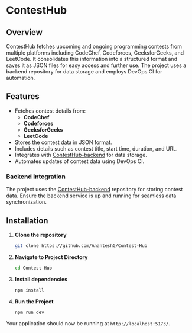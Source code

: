# ContestHub

## Overview

ContestHub fetches upcoming and ongoing programming contests from multiple platforms including CodeChef, Codeforces, GeeksforGeeks, and LeetCode. It consolidates this information into a structured format and saves it as JSON files for easy access and further use. The project uses a backend repository for data storage and employs DevOps CI for automation.

## Features

- Fetches contest details from:
  - **CodeChef**
  - **Codeforces**
  - **GeeksforGeeks**
  - **LeetCode**
- Stores the contest data in JSON format.
- Includes details such as contest title, start time, duration, and URL.
- Integrates with [ContestHub-backend](https://github.com/AnanteshG/ContestHub-backend) for data storage.
- Automates updates of contest data using DevOps CI.

### Backend Integration

The project uses the [ContestHub-backend](https://github.com/AnanteshG/ContestHub-backend) repository for storing contest data. Ensure the backend service is up and running for seamless data synchronization.

## Installation

1. **Clone the repository**

   ```bash
   git clone https://github.com/AnanteshG/Contest-Hub
   ```

2. **Navigate to Project Directory**
   ```bash
   cd Contest-Hub
   ```
3. **Install dependencies**

   ```bash
   npm install
   ```

4. **Run the Project**
   ```bash
   npm run dev
   ```

Your application should now be running at `http://localhost:5173/`.
